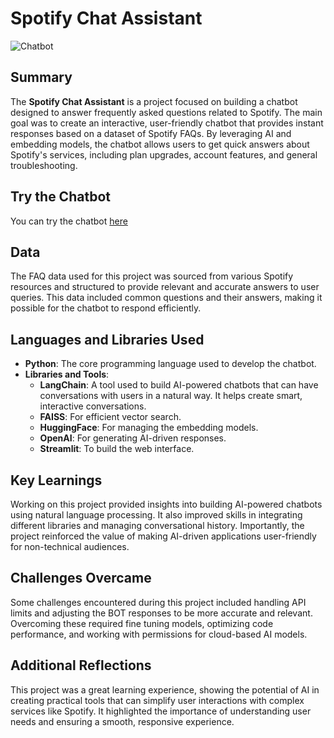 # Spotify Chat Assistant

![Chatbot](./images/Chatbot.jpg)

## Summary
The **Spotify Chat Assistant** is a project focused on building a chatbot designed to answer frequently asked questions related to Spotify. The main goal was to create an interactive, user-friendly chatbot that provides instant responses based on a dataset of Spotify FAQs. By leveraging AI and embedding models, the chatbot allows users to get quick answers about Spotify's services, including plan upgrades, account features, and general troubleshooting.


## Try the Chatbot
You can try the chatbot [here](https://spotifychatassistant-dvgcwdj7zoydxhtpdbprnn.streamlit.app/)

## Data
The FAQ data used for this project was sourced from various Spotify resources and structured to provide relevant and accurate answers to user queries. This data included common questions and their answers, making it possible for the chatbot to respond efficiently.

## Languages and Libraries Used
- **Python**: The core programming language used to develop the chatbot.
- **Libraries and Tools**:
  - **LangChain**: A tool used to build AI-powered chatbots that can have conversations with users in a natural way. It helps create smart, interactive conversations.
  - **FAISS**: For efficient vector search.
  - **HuggingFace**: For managing the embedding models.
  - **OpenAI**: For generating AI-driven responses.
  - **Streamlit**: To build the web interface.

## Key Learnings
Working on this project provided insights into building AI-powered chatbots using natural language processing. It also improved skills in integrating different libraries and managing conversational history. Importantly, the project reinforced the value of making AI-driven applications user-friendly for non-technical audiences.

## Challenges Overcame
Some challenges encountered during this project included handling API limits and adjusting the BOT responses to be more accurate and relevant. Overcoming these required fine tuning models, optimizing code performance, and working with permissions for cloud-based AI models.

## Additional Reflections
This project was a great learning experience, showing the potential of AI in creating practical tools that can simplify user interactions with complex services like Spotify. It highlighted the importance of understanding user needs and ensuring a smooth, responsive experience.
